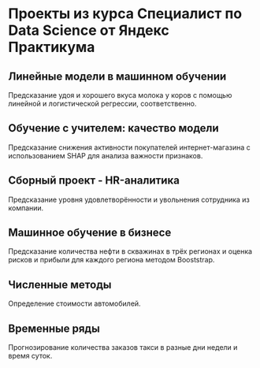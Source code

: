 # Проекты из курса Специалист по Data Science от Яндекс Практикума

## Линейные модели в машинном обучении
Предсказание удоя и хорошего вкуса молока у коров с помощью линейной и логистической регрессии, соответственно.

## Обучение с учителем: качество модели
Предсказание снижения активности покупателей интернет-магазина с использованием SHAP для анализа важности признаков.

## Сборный проект - HR-аналитика
Предсказание уровня удовлетворённости и увольнения сотрудника из компании.

## Машинное обучение в бизнесе
Предсказание количества нефти в скважинах в трёх регионах и оценка рисков и прибыли для каждого региона методом Booststrap.

## Численные методы
Определение стоимости автомобилей.

## Временные ряды
Прогнозирование количества заказов такси в разные дни недели и время суток.